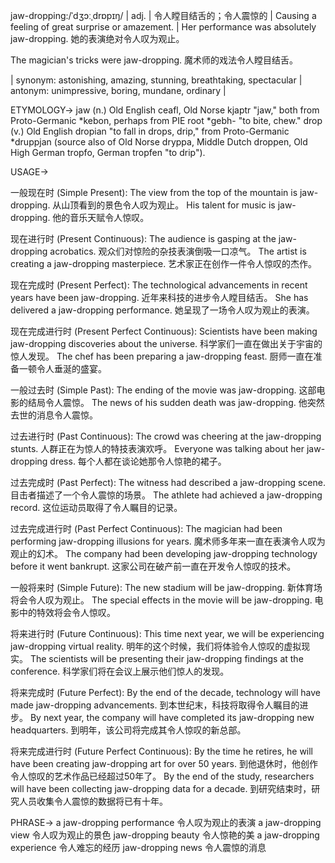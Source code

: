 jaw-dropping:/ˈdʒɔːˌdrɒpɪŋ/ | adj. | 令人瞠目结舌的；令人震惊的 | Causing a feeling of great surprise or amazement. | Her performance was absolutely jaw-dropping. 她的表演绝对令人叹为观止。

The magician's tricks were jaw-dropping. 魔术师的戏法令人瞠目结舌。


| synonym: astonishing, amazing, stunning, breathtaking, spectacular | antonym: unimpressive, boring, mundane, ordinary |


ETYMOLOGY->
jaw (n.) Old English ceafl, Old Norse kjaptr "jaw," both from Proto-Germanic *kebon, perhaps from PIE root *gebh- "to bite, chew."
drop (v.) Old English dropian "to fall in drops, drip," from Proto-Germanic *druppjan (source also of Old Norse dryppa, Middle Dutch droppen, Old High German tropfo, German tropfen "to drip").


USAGE->

一般现在时 (Simple Present):
The view from the top of the mountain is jaw-dropping. 从山顶看到的景色令人叹为观止。
His talent for music is jaw-dropping. 他的音乐天赋令人惊叹。

现在进行时 (Present Continuous):
The audience is gasping at the jaw-dropping acrobatics. 观众们对惊险的杂技表演倒吸一口凉气。
The artist is creating a jaw-dropping masterpiece. 艺术家正在创作一件令人惊叹的杰作。

现在完成时 (Present Perfect):
The technological advancements in recent years have been jaw-dropping. 近年来科技的进步令人瞠目结舌。
She has delivered a jaw-dropping performance. 她呈现了一场令人叹为观止的表演。

现在完成进行时 (Present Perfect Continuous):
Scientists have been making jaw-dropping discoveries about the universe. 科学家们一直在做出关于宇宙的惊人发现。
The chef has been preparing a jaw-dropping feast. 厨师一直在准备一顿令人垂涎的盛宴。

一般过去时 (Simple Past):
The ending of the movie was jaw-dropping.  这部电影的结局令人震惊。
The news of his sudden death was jaw-dropping. 他突然去世的消息令人震惊。

过去进行时 (Past Continuous):
The crowd was cheering at the jaw-dropping stunts.  人群正在为惊人的特技表演欢呼。
Everyone was talking about her jaw-dropping dress. 每个人都在谈论她那令人惊艳的裙子。

过去完成时 (Past Perfect):
The witness had described a jaw-dropping scene.  目击者描述了一个令人震惊的场景。
The athlete had achieved a jaw-dropping record.  这位运动员取得了令人瞩目的记录。

过去完成进行时 (Past Perfect Continuous):
The magician had been performing jaw-dropping illusions for years.  魔术师多年来一直在表演令人叹为观止的幻术。
The company had been developing jaw-dropping technology before it went bankrupt.  这家公司在破产前一直在开发令人惊叹的技术。


一般将来时 (Simple Future):
The new stadium will be jaw-dropping.  新体育场将会令人叹为观止。
The special effects in the movie will be jaw-dropping. 电影中的特效将会令人惊叹。


将来进行时 (Future Continuous):
This time next year, we will be experiencing jaw-dropping virtual reality.  明年的这个时候，我们将体验令人惊叹的虚拟现实。
The scientists will be presenting their jaw-dropping findings at the conference. 科学家们将在会议上展示他们惊人的发现。


将来完成时 (Future Perfect):
By the end of the decade, technology will have made jaw-dropping advancements. 到本世纪末，科技将取得令人瞩目的进步。
By next year, the company will have completed its jaw-dropping new headquarters. 到明年，该公司将完成其令人惊叹的新总部。


将来完成进行时 (Future Perfect Continuous):
By the time he retires, he will have been creating jaw-dropping art for over 50 years. 到他退休时，他创作令人惊叹的艺术作品已经超过50年了。
By the end of the study, researchers will have been collecting jaw-dropping data for a decade.  到研究结束时，研究人员收集令人震惊的数据将已有十年。


PHRASE->
a jaw-dropping performance  令人叹为观止的表演
a jaw-dropping view 令人叹为观止的景色
jaw-dropping beauty 令人惊艳的美
a jaw-dropping experience 令人难忘的经历
jaw-dropping news 令人震惊的消息
